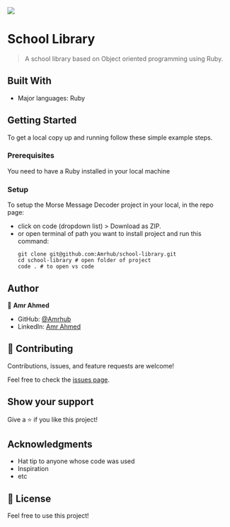 ![](https://img.shields.io/badge/Microverse-blueviolet)

# School Library

> A school library based on Object oriented programming using Ruby.

## Built With

- Major languages: Ruby

## Getting Started

To get a local copy up and running follow these simple example steps.

### Prerequisites

You need to have a Ruby installed in your local machine

### Setup

To setup the Morse Message Decoder project in your local, in the repo page:

- click on code (dropdown list) > Download as ZIP.
- or open terminal of path you want to install project and run this command:
  ```shell
  git clone git@github.com:Amrhub/school-library.git
  cd school-library # open folder of project
  code . # to open vs code
  ```

## Author

👤 **Amr Ahmed**

- GitHub: [@Amrhub](https://github.com/amrhub)
- LinkedIn: [Amr Ahmed](https://linkedin.com/in/amr-abdelrehim-ahmed)

## 🤝 Contributing

Contributions, issues, and feature requests are welcome!

Feel free to check the [issues page](https://github.com/Amrhub/decode-morse-mesasge/issues).

## Show your support

Give a ⭐️ if you like this project!

## Acknowledgments

- Hat tip to anyone whose code was used
- Inspiration
- etc

## 📝 License

Feel free to use this project!
